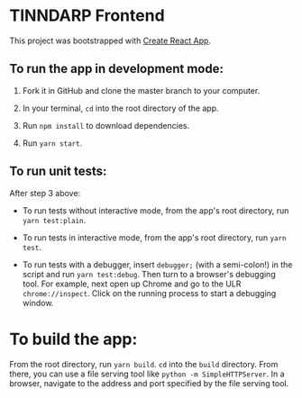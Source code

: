 # TINNDARP Frontend

This project was bootstrapped with [Create React App](https://github.com/facebook/create-react-app).

## To run the app in development mode:

1. Fork it in GitHub and clone the master branch to your computer.

2. In your terminal, `cd` into the root directory of the app.

3. Run `npm install` to download dependencies.

4. Run `yarn start`.  

## To run unit tests:

After step 3 above:

* To run tests without interactive mode, from the app's root directory, run `yarn test:plain`.

* To run tests in interactive mode, from the app's root directory, run `yarn test`.

* To run tests with a debugger, insert `debugger;` (with a semi-colon!) in the script and run `yarn test:debug`.  Then turn to a browser's debugging tool.  For example, next open up Chrome and go to the ULR `chrome://inspect`.  Click on the running process to start a debugging window.

# To build the app:

From the root directory, run `yarn build`.  `cd` into the `build` directory.  From there, you can use a file serving tool like `python -m SimpleHTTPServer`. In a browser, navigate to the address and port specified by the file serving tool.
